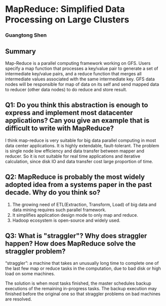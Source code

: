 # MapReduce: Simplified Data Processing on Large Clusters
### Guangtong Shen

## Summary
Map-Reduce is a parallel computing framework working on GFS. Users specify a map function that processes a
key/value pair to generate a set of intermediate key/value pairs, and a reduce function that merges all intermediate values associated with the same intermediate key. GFS data nodes will be responsible for map of data on its self and send mapped data to reducer (other data nodes) to do reduce and store result.

## Q1: Do you think this abstraction is enough to express and implement most datacenter applications? Can you give an example that is difficult to write with MapReduce?

I think map-reduce is very suitable for big data parallel computing in most data center applications. It is highly extendable, fault-tolerant.
The problem is single node low efficiency and data transfer between mapper and reducer. So it is not suitable for real time applications and iterative calculation, since disk IO and data transfer cost  large proportion of time.

## Q2: MapReduce is probably the most widely adopted idea from a systems paper in the past decade. Why do you think so?

1. The growing need of ETL(Extraction, Transform, Load) of big data and data mining requires such parallel framework.
2. It simplifies application design mode to only map and reduce.
3. Hadoop ecosystem is open-source and widely used.

## Q3: What is "straggler"? Why does straggler happen? How does MapReduce solve the straggler problem?

“straggler”: a machine that takes an unusually long time to complete one of the last few map or reduce tasks in the computation, due to bad disk or high load on some machines.

The solution is when most tasks finished,  the master schedules backup executions of the remaining in-progress tasks. The backup execution may finished before the original one so that straggler problems on bad machines are resolved.
